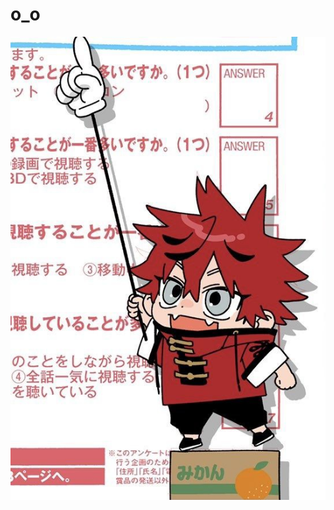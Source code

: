 # o_o
![alt text](https://github.com/OyasumiVici0us/.-/blob/44963baa3e66201f4f80f212659b2c8128b7fb68/c17323e0435ec7c001379728f7bc89be.jpg) 

